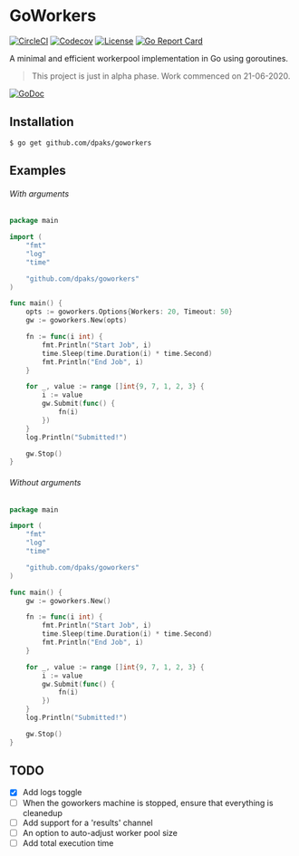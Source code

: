 # GoWorkers
[![CircleCI](https://circleci.com/gh/dpaks/goworkers.svg?style=shield)](https://app.circleci.com/pipelines/github/dpaks/goworkers)
[![Codecov](https://codecov.io/gh/dpaks/goworkers/branch/master/graph/badge.svg)](https://codecov.io/gh/dpaks/goworkers)
[![License](https://img.shields.io/badge/License-Apache%202.0-blue.svg)](https://github.com/dpaks/goworkers/blob/master/LICENSE)
[![Go Report Card](https://goreportcard.com/badge/github.com/dpaks/goworkers)](https://goreportcard.com/report/github.com/dpaks/goworkers)

A minimal and efficient workerpool implementation in Go using goroutines.
> This project is just in alpha phase. Work commenced on 21-06-2020.

[![GoDoc](https://godoc.org/github.com/dpaks/goworkers?status.svg)](https://godoc.org/github.com/dpaks/goworkers)

## Installation
```
$ go get github.com/dpaks/goworkers
```

## Examples

###### With arguments
```go
package main

import (
	"fmt"
	"log"
	"time"

	"github.com/dpaks/goworkers"
)

func main() {
    opts := goworkers.Options{Workers: 20, Timeout: 50}
    gw := goworkers.New(opts)

	fn := func(i int) {
		fmt.Println("Start Job", i)
		time.Sleep(time.Duration(i) * time.Second)
		fmt.Println("End Job", i)
	}

	for _, value := range []int{9, 7, 1, 2, 3} {
		i := value
		gw.Submit(func() {
			fn(i)
		})
	}
	log.Println("Submitted!")

    gw.Stop()
}
```

###### Without arguments
```go
package main

import (
	"fmt"
	"log"
	"time"

	"github.com/dpaks/goworkers"
)

func main() {
    gw := goworkers.New()

	fn := func(i int) {
		fmt.Println("Start Job", i)
		time.Sleep(time.Duration(i) * time.Second)
		fmt.Println("End Job", i)
	}

	for _, value := range []int{9, 7, 1, 2, 3} {
		i := value
		gw.Submit(func() {
			fn(i)
		})
	}
	log.Println("Submitted!")

    gw.Stop()
}
```

## TODO
- [x] Add logs toggle
- [ ] When the goworkers machine is stopped, ensure that everything is cleanedup
- [ ] Add support for a 'results' channel
- [ ] An option to auto-adjust worker pool size
- [ ] Add total execution time
